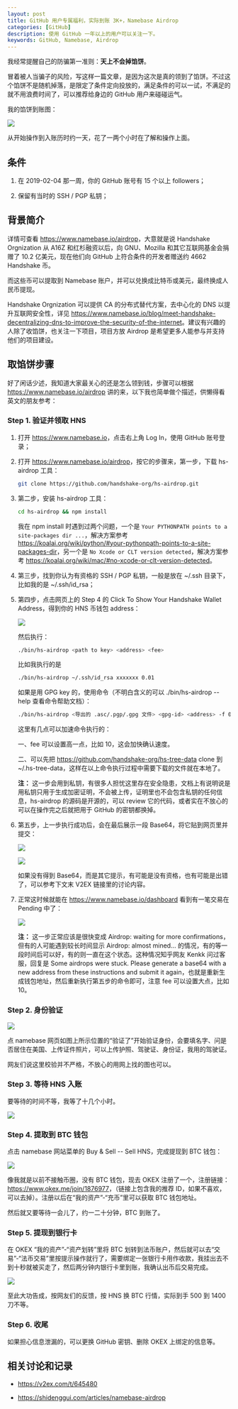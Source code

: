 ```yaml
---
layout: post
title: GitHub 用户专属福利，实际到账 3K+，Namebase Airdrop
categories: [GitHub]
description: 使用 GitHub 一年以上的用户可以关注一下。
keywords: GitHub, Namebase, Airdrop
---
```


我经常提醒自己的防骗第一准则：**天上不会掉馅饼**。

冒着被人当骗子的风险，写这样一篇文章，是因为这次是真的领到了馅饼。不过这个馅饼不是随机掉落，是限定了条件定向投放的，满足条件的可以一试，不满足的就不用浪费时间了，可以推荐给身边的 GitHub 用户来碰碰运气。

我的馅饼到账图：

![](/images/blog/airdrop-income.jpeg)

从开始操作到入账历时约一天，花了一两个小时在了解和操作上面。

## 条件

1. 在 2019-02-04 那一周，你的 GitHub 账号有 15 个以上 followers；

2. 保留有当时的 SSH / PGP 私钥；

## 背景简介

详情可查看 <https://www.namebase.io/airdrop>，大意就是说 Handshake Orgnization 从 A16Z 和红杉融资以后，向 GNU、Mozilla 和其它互联网基金会捐赠了 10.2 亿美元，现在他们向 GitHub 上符合条件的开发者赠送约 4662 Handshake 币。

而这些币可以提取到 Namebase 账户，并可以兑换成比特币或美元，最终换成人民币提现。

Handshake Orgnization 可以提供 CA 的分布式替代方案，去中心化的 DNS 以提升互联网安全性，详见 <https://www.namebase.io/blog/meet-handshake-decentralizing-dns-to-improve-the-security-of-the-internet>。建议有兴趣的人除了收馅饼，也关注一下项目，项目方放 Airdrop 是希望更多人能参与并支持他们的项目建设。

## 取馅饼步骤

好了闲话少述，我知道大家最关心的还是怎么领到钱，步骤可以根据 <https://www.namebase.io/airdrop> 讲的来，以下我也简单做个描述，供懒得看英文的朋友参考：

### Step 1. 验证并领取 HNS

1. 打开 <https://www.namebase.io>，点击右上角 Log In，使用 GitHub 账号登录；

2. 打开 <https://www.namebase.io/airdrop>，按它的步骤来，第一步，下载 hs-airdrop 工具：

    ```sh
    git clone https://github.com/handshake-org/hs-airdrop.git
    ```

3. 第二步，安装 hs-airdrop 工具：

    ```sh
    cd hs-airdrop && npm install
    ```

    我在 npm install 时遇到过两个问题，一个是 `Your PYTHONPATH points to a site-packages dir ...`，解决方案参考 <https://koalai.org/wiki/python/#your-pythonpath-points-to-a-site-packages-dir>，另一个是 `No Xcode or CLT version detected`，解决方案参考 <https://koalai.org/wiki/mac/#no-xcode-or-clt-version-detected>。

4. 第三步，找到你认为有资格的 SSH / PGP 私钥，一般是放在 ~/.ssh 目录下，比如我的是 ~/.ssh/id_rsa；

5. 第四步，点击网页上的 Step 4 的 Click To Show Your Handshake Wallet Address，得到你的 HNS 币钱包 address：

    ![](/images/blog/airdrop-address.jpg)

    然后执行：

    ```sh
    ./bin/hs-airdrop <path to key> <address> <fee>
    ```

    比如我执行的是

    ```sh
    ./bin/hs-airdrop ~/.ssh/id_rsa xxxxxxx 0.01
    ```

    如果是用 GPG key 的，使用命令（不明白含义的可以 ./bin/hs-airdrop --help 查看命令帮助文档）：

    ```sh
    ./bin/hs-airdrop <导出的 .asc/.pgp/.gpg 文件> <gpg-id> <address> -f 0.01
    ```

    这里有几点可以加速命令执行的：

    一、fee 可以设置高一点，比如 10，这会加快确认速度。

    二、可以先把 <https://github.com/handshake-org/hs-tree-data> clone 到 ~/.hs-tree-data，这样在以上命令执行过程中需要下载的文件就在本地了。

    **注：** 这一步会用到私钥，有很多人担忧这里存在安全隐患，文档上有说明说是用私钥只用于生成加密证明，不会被上传，证明里也不会包含私钥的任何信息，hs-airdrop 的源码是开源的，可以 review 它的代码，或者实在不放心的可以在操作完之后就把用于 GitHub 的密钥都换掉。

6. 第五步，上一步执行成功后，会在最后展示一段 Base64，将它贴到网页里并提交：

    ![](/images/blog/airdrop-base64.jpeg)

    ![](/images/blog/airdrop-submit.jpg)

    如果没有得到 Base64，而是其它提示，有可能是没有资格，也有可能是出错了，可以参考下文末 V2EX 链接里的讨论内容。

7. 正常这时候就能在 <https://www.namebase.io/dashboard> 看到有一笔交易在 Pending 中了：

    ![](/images/blog/airdrop-pending.jpeg)

    **注：** 这一步正常应该是很快变成 Airdrop: waiting for more confirmations，但有的人可能遇到较长时间显示 Airdrop: almost mined... 的情况，有的等一段时间后可以好，有的则一直在这个状态。这种情况知乎网友 Kenkk 问过客服，回复是 Some airdrops were stuck. Please generate a base64 with a new address from these instructions and submit it again，也就是重新生成钱包地址，然后重新执行第五步的命令即可，注意 fee 可以设置大点，比如 10。

### Step 2. 身份验证

![](/images/blog/airdrop-verify.jpeg)

点 namebase 网页如图上所示位置的“验证了”开始验证身份，会要填名字、问是否居住在美国、上传证件照片，可以上传护照、驾驶证、身份证，我用的驾驶证。

网友们说这里校验并不严格，不放心的用网上找的图也可以。

### Step 3. 等待 HNS 入账

要等待的时间不等，我等了十几个小时。

![](/images/blog/airdrop-hns.jpeg)

### Step 4. 提取到 BTC 钱包

点击 namebase 网站菜单的 Buy & Sell -- Sell HNS，完成提现到 BTC 钱包：

![](/images/blog/airdrop-cashout.jpeg)

像我就是以前不接触币圈，没有 BTC 钱包，现去 OKEX 注册了一个，注册链接：<https://www.okex.me/join/1876977>，（链接上包含我的推荐 ID，如果不喜欢，可以去掉）。注册以后在“我的资产”-“充币”里可以获取 BTC 钱包地址。

然后就又要等待一会儿了，约一二十分钟，BTC 到账了。

### Step 5. 提现到银行卡

在 OKEX “我的资产”-“资产划转”里将 BTC 划转到法币账户，然后就可以去“交易”-“法币交易”里按提示操作就行了，需要绑定一张银行卡用作收款，我挂出去不到十秒就被买走了，然后两分钟内银行卡里到账，我确认出币后交易完成。

![](/images/blog/airdrop-done.jpeg)

至此大功告成，按网友们的反馈，按 HNS 换 BTC 行情，实际到手 500 到 1400 刀不等。

### Step 6. 收尾

如果担心信息泄漏的，可以更换 GitHub 密钥、删除 OKEX 上绑定的信息等。

## 相关讨论和记录

- <https://v2ex.com/t/645480>

- <https://shidenggui.com/articles/namebase-airdrop>
